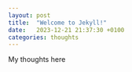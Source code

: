 ```yaml
---
layout: post
title:  "Welcome to Jekyll!"
date:   2023-12-21 21:37:30 +0100
categories: thoughts
---
```

My thoughts here

